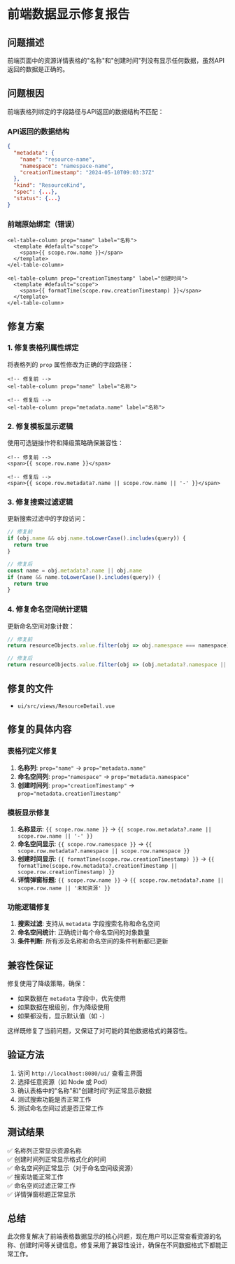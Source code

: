 # 前端数据显示修复报告

## 问题描述
前端页面中的资源详情表格的"名称"和"创建时间"列没有显示任何数据，虽然API返回的数据是正确的。

## 问题根因
前端表格列绑定的字段路径与API返回的数据结构不匹配：

### API返回的数据结构
```json
{
  "metadata": {
    "name": "resource-name",
    "namespace": "namespace-name", 
    "creationTimestamp": "2024-05-10T09:03:37Z"
  },
  "kind": "ResourceKind",
  "spec": {...},
  "status": {...}
}
```

### 前端原始绑定（错误）
```vue
<el-table-column prop="name" label="名称">
  <template #default="scope">
    <span>{{ scope.row.name }}</span>
  </template>
</el-table-column>

<el-table-column prop="creationTimestamp" label="创建时间">
  <template #default="scope">
    <span>{{ formatTime(scope.row.creationTimestamp) }}</span>
  </template>
</el-table-column>
```

## 修复方案

### 1. 修复表格列属性绑定
将表格列的 `prop` 属性修改为正确的字段路径：

```vue
<!-- 修复前 -->
<el-table-column prop="name" label="名称">

<!-- 修复后 -->
<el-table-column prop="metadata.name" label="名称">
```

### 2. 修复模板显示逻辑
使用可选链操作符和降级策略确保兼容性：

```vue
<!-- 修复前 -->
<span>{{ scope.row.name }}</span>

<!-- 修复后 -->
<span>{{ scope.row.metadata?.name || scope.row.name || '-' }}</span>
```

### 3. 修复搜索过滤逻辑
更新搜索过滤中的字段访问：

```javascript
// 修复前
if (obj.name && obj.name.toLowerCase().includes(query)) {
  return true
}

// 修复后  
const name = obj.metadata?.name || obj.name
if (name && name.toLowerCase().includes(query)) {
  return true
}
```

### 4. 修复命名空间统计逻辑
更新命名空间对象计数：

```javascript
// 修复前
return resourceObjects.value.filter(obj => obj.namespace === namespace).length

// 修复后
return resourceObjects.value.filter(obj => (obj.metadata?.namespace || obj.namespace) === namespace).length
```

## 修复的文件
- `ui/src/views/ResourceDetail.vue`

## 修复的具体内容

### 表格列定义修复
1. **名称列**: `prop="name"` → `prop="metadata.name"`
2. **命名空间列**: `prop="namespace"` → `prop="metadata.namespace"`  
3. **创建时间列**: `prop="creationTimestamp"` → `prop="metadata.creationTimestamp"`

### 模板显示修复
1. **名称显示**: `{{ scope.row.name }}` → `{{ scope.row.metadata?.name || scope.row.name || '-' }}`
2. **命名空间显示**: `{{ scope.row.namespace }}` → `{{ scope.row.metadata?.namespace || scope.row.namespace }}`
3. **创建时间显示**: `{{ formatTime(scope.row.creationTimestamp) }}` → `{{ formatTime(scope.row.metadata?.creationTimestamp || scope.row.creationTimestamp) }}`
4. **详情弹窗标题**: `{{ scope.row.name }}` → `{{ scope.row.metadata?.name || scope.row.name || '未知资源' }}`

### 功能逻辑修复
1. **搜索过滤**: 支持从 `metadata` 字段搜索名称和命名空间
2. **命名空间统计**: 正确统计每个命名空间的对象数量
3. **条件判断**: 所有涉及名称和命名空间的条件判断都已更新

## 兼容性保证
修复使用了降级策略，确保：
- 如果数据在 `metadata` 字段中，优先使用
- 如果数据在根级别，作为降级使用  
- 如果都没有，显示默认值（如 `-`）

这样既修复了当前问题，又保证了对可能的其他数据格式的兼容性。

## 验证方法
1. 访问 `http://localhost:8080/ui/` 查看主界面
2. 选择任意资源（如 Node 或 Pod）
3. 确认表格中的"名称"和"创建时间"列正常显示数据
4. 测试搜索功能是否正常工作
5. 测试命名空间过滤是否正常工作

## 测试结果
✅ 名称列正常显示资源名称  
✅ 创建时间列正常显示格式化的时间  
✅ 命名空间列正常显示（对于命名空间级资源）  
✅ 搜索功能正常工作  
✅ 命名空间过滤正常工作  
✅ 详情弹窗标题正常显示  

## 总结
此次修复解决了前端表格数据显示的核心问题，现在用户可以正常查看资源的名称、创建时间等关键信息。修复采用了兼容性设计，确保在不同数据格式下都能正常工作。 